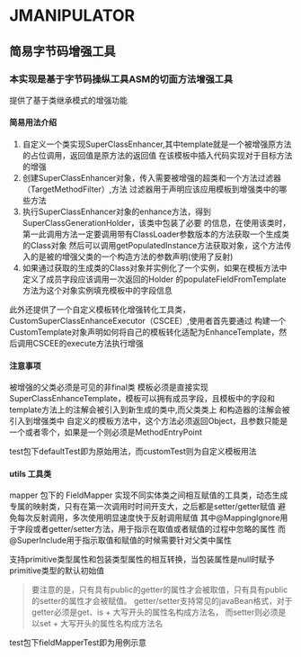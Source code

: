 # JMANIPULATOR

## 简易字节码增强工具

### 本实现是基于字节码操纵工具ASM的切面方法增强工具

提供了基于类继承模式的增强功能


#### 简易用法介绍

1. 自定义一个类实现SuperClassEnhancer,其中template就是一个被增强原方法的占位调用，返回值是原方法的返回值
在该模板中插入代码实现对于目标方法的增强
2. 创建SuperClassEnhancer对象，传入需要被增强的超类和一个方法过滤器（TargetMethodFilter）,方法
过滤器用于声明应该应用模板到增强类中的哪些方法
3. 执行SuperClassEnhancer对象的enhance方法，得到SuperClassGenerationHolder，该类中包装了必要
的信息，在使用该类时，第一此调用方法一定要调用带有ClassLoader参数版本的方法获取一个生成类的Class对象
然后可以调用getPopulatedInstance方法获取对象，这个方法传入的是被的增强父类的一个构造方法的参数声明(使用了反射)
4. 如果通过获取的生成类的Class对象并实例化了一个实例，如果在模板方法中定义了成员字段应该调用一次返回的Holder
的populateFieldFromTemplate方法为这个对象实例填充模板中的字段信息


此外还提供了一个自定义模板转化增强转化工具类，CustomSuperClassEnhanceExecutor（CSCEE）,使用者首先要通过
构建一个CustomTemplate对象声明如何将自己的模板转化适配为EnhanceTemplate，然后调用CSCEE的execute方法执行增强


#### 注意事项
被增强的父类必须是可见的非final类
模板必须是直接实现SuperClassEnhanceTemplate，模板可以拥有成员字段，且模板中的字段和template方法上的注解会被引入到新生成的类中,而父类类上
和构造器的注解会被引入到增强类中
自定义的模板方法中，这个方法必须返回Object，且参数只能是一个或者零个，如果是一个则必须是MethodEntryPoint

test包下defaultTest即为原始用法，而customTest则为自定义模板用法

#### utils 工具类
mapper 包下的 FieldMapper 实现不同实体类之间相互赋值的工具类，动态生成专属的映射类，只有在第一次调用时时间开支大，之后都是setter/getter赋值
避免每次反射调用，多次使用明显速度快于反射调用赋值
其中@MappingIgnore用于字段或者getter/setter方法，用于指示在取值或者赋值的过程中忽略的属性
而@SuperInclude用于指示取值和赋值的时候需要针对父类中属性

支持primitive类型属性和包装类型属性的相互转换，当包装属性是null时赋予primitive类型的默认初始值

> 要注意的是，只有具有public的getter的属性才会被取值，只有具有public的setter的属性才会被赋值。
> getter/setter支持常见的javaBean格式，对于getter必须是get、is + 大写开头的属性名构成方法名，
> 而setter则必须是以set + 大写开头的属性名构成方法名

test包下fieldMapperTest即为用例示意

